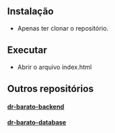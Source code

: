 ## Instalação
 - Apenas ter clonar o repositório.
 
## Executar
 - Abrir o arquivo index.html
 
## Outros repositórios
#### [dr-barato-backend](https://github.com/garri-ribeiro/drBarato-backend)
####  [dr-barato-database](https://github.com/garri-ribeiro/drBarato-database)
